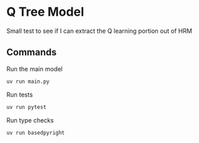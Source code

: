 # Q Tree Model

Small test to see if I can extract the Q learning portion out of HRM

## Commands

Run the main model

```sh
uv run main.py
```

Run tests

```sh
uv run pytest
```

Run type checks

```sh
uv run basedpyright
```
